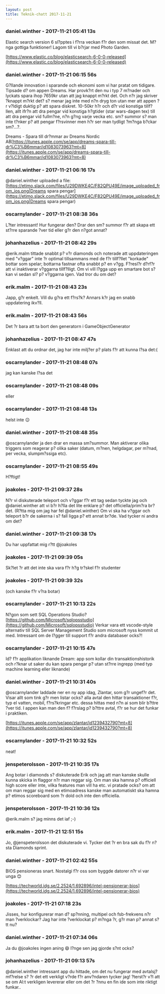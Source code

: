 ```yaml
---
layout: post
title: Teknik-chatt 2017-11-21
---
```

### daniel.winther - 2017-11-21 05:41 13s
Elastic search version 6 sl?pptes i f?rra veckan f?r den som missat det. M?nga gottiga funktioner! Lagom till vi b?rjar med Photo Garden. 

[https://www.elastic.co/blog/elasticsearch-6-0-0-released](https://www.elastic.co/blog/elasticsearch-6-0-0-released)
### daniel.winther - 2017-11-21 06:15 56s
G?llande innovation i sparande och ekonomi som vi har pratat om tidigare. Tipsade d? om appen Dreams. Har provk?rt den nu i typ 7 m?nader och lyckats spara ihop 7659kr utan att jag knappt m?rkt det. Och n?r jag skriver ?knappt m?rkt det? s? menar jag inte med n?n dryg ton utan mer att appen ?r v?ldigt duktig p? att spara diskret. 10-50kr h?r och d?r vid konstiga tillf?llen, allt ifr?n att dra pengar vid konstiga h?gtider (star wars-dagen tex) till att dra pengar vid fullm?ne, n?n g?ng varje vecka etc. sm? summor s? man inte t?nker p? att pengar f?rsvinner men h?r ser man tydligt ?m?nga b?ckar sm?...?. 

Dreams - Spara till dr?mmar av Dreams Nordic AB[https://itunes.apple.com/se/app/dreams-spara-till-dr%C3%B6mmar/id1083073963?mt=8](https://itunes.apple.com/se/app/dreams-spara-till-dr%C3%B6mmar/id1083073963?mt=8)


### daniel.winther - 2017-11-21 06:16 17s
@daniel.winther uploaded a file: [https://etimo.slack.com/files/U29DWKE4C/F82QPU49E/image_uploaded_from_ios.png|Dreams spara pengar](https://etimo.slack.com/files/U29DWKE4C/F82QPU49E/image_uploaded_from_ios.png|Dreams spara pengar)
### oscarnylander - 2017-11-21 08:38 36s
L?ter intressant! Hur fungerar den? Drar den sm? summor f?r att skapa ett st?rre sparande ?ver tid eller g?r den n?got annat?
### johanhazelius - 2017-11-21 08:42 29s
@erik.malm tittade snabbt p? v?r diamonds och noterade att uppdateringen med "v?ggar" inte ?r optimal tillsammans med de f?r tillf?llet "korkade" bottar som spelar; bottarna fastnar ofta snabbt p? en v?gg. F?resl?r d?rf?r att vi inaktiverar v?ggarna tillf?lligt. Om vi vill l?gga upp en smartare bot s? kan vi sedan sl? p? v?ggarna igen. Vad tror du om det?
### erik.malm - 2017-11-21 08:43 23s
Japp, g?r enkelt. Vill du g?ra ett f?rs?k? Annars k?r jag en snabb uppdatering ikv?ll.
### erik.malm - 2017-11-21 08:43 56s
Det ?r bara att ta bort den generatorn i GameObjectGenerator
### johanhazelius - 2017-11-21 08:47 47s
Enklast att du ordnar det, jag har inte milj?er p? plats f?r att kunna l?sa det:( 
### oscarnylander - 2017-11-21 08:48 07s
jag kan kanske l?sa det
### oscarnylander - 2017-11-21 08:48 09s
eller
### oscarnylander - 2017-11-21 08:48 13s
helst inte :wink:
### daniel.winther - 2017-11-21 08:48 35s
@oscarnylander ja den drar en massa sm?summor. Man aktiverar olika triggers som reagerar p? olika saker (datum, m?nen, helgdagar, per m?nad, per vecka, slumpm?ssiga etc).
### oscarnylander - 2017-11-21 08:55 49s
H?ftigt!
### joakoles - 2017-11-21 09:37 28s
N?r vi diskuterade teleport och v?ggar f?r ett tag sedan tyckte jag och @daniel.winther att vi b?r h?lla det lite enklare p? det officiella/prim?ra br?det. (R?tta mig om jag har fel @daniel.winther) Om vi ska ha v?ggar och teleport b?r de sakerna i s? fall ligga p? ett annat br?de. Vad tycker ni andra om det?
### daniel.winther - 2017-11-21 09:38 17s
Du har uppfattat mig r?tt @joakoles 
### joakoles - 2017-11-21 09:39 05s
Sk?let ?r att det inte ska vara f?r h?g tr?skel f?r studenter
### joakoles - 2017-11-21 09:39 32s
(och kanske f?r v?ra botar)
### oscarnylander - 2017-11-21 10:13 22s
N?gon som sett SQL Operations Studio? [https://github.com/Microsoft/sqlopsstudio](https://github.com/Microsoft/sqlopsstudio)
Verkar vara ett vscode-style alternativ till SQL Server Management Studio som microsoft nyss kommit ut med. Intressant om de l?gger till support f?r andra databaser ocks?!
### oscarnylander - 2017-11-21 10:15 47s
Id? f?r applikation liknande Dream: app som kollar din transaktionshistorik och r?knar ut saker du kan spara pengar p? utan st?rre ingrepp (med typ machine learning eller liknande)
### daniel.winther - 2017-11-21 10:31 40s
@oscarnylander laddade ner en ny app idag, Zlantar, som g?r ungef?r det. Visar allt som tink g?r men listar ocks? alla avtal den hittar transaktioner f?r, typ el vatten, mobil, f?rs?kringar etc. dessa hittas med n?n ai som blir b?ttre ?ver tid. I appen kan man den f? f?rslag p? b?ttre avtal, f?r se hur det funkar i praktiken. 

[https://itunes.apple.com/se/app/zlantar/id1239432790?mt=8](https://itunes.apple.com/se/app/zlantar/id1239432790?mt=8)
### oscarnylander - 2017-11-21 10:32 52s
neat!
### jenspeterolsson - 2017-11-21 10:35 17s
Ang botar i diamonds s? diskuterade Erik och jag att man kanske skulle kunna skicka in flaggor n?r man reggar sig. Om man ska hamna p? officiell high score eller inte, vilka features man vill ha etc. vi pratade ocks? om att om man reggar sig med en etimoadress kanske man automatiskt ska hamna p? etimos scoreboard som ?r dold och inte den officiella. 
### jenspeterolsson - 2017-11-21 10:36 12s
@erik.malm s? jag minns det iaf ;-)
### erik.malm - 2017-11-21 12:51 15s
Jo, @jenspeterolsson det diskuterade vi. Tycker det ?r en bra sak du f?r n?sta Diamonds sprint.
### daniel.winther - 2017-11-21 02:42 55s
BIOS pensioneras snart. Nostalgi f?r oss som byggde datorer n?r vi var unga :blush:

[https://techworld.idg.se/2.2524/1.692896/intel-pensionerar-bios](https://techworld.idg.se/2.2524/1.692896/intel-pensionerar-bios)
### joakoles - 2017-11-21 07:18 23s
Jisses, hur konfigurerar man d? sp?nning, multipel och fsb-frekvens n?r man ?verklockar? Jag har inte ?verklockat p? m?nga ?r, g?r man p? annat s?tt nu?
### daniel.winther - 2017-11-21 07:34 06s
Ja du @joakoles ingen aning :smile: l?nge sen jag gjorde s?nt ocks?
### johanhazelius - 2017-11-21 09:13 57s
@daniel.winther intressant app du hittade, om det nu fungerar med avtalsj?mf?relse s? ?r det ett verkligt v?rde f?r anv?ndaren tycker jag! ?terst?r v?l att se om AI:t verkligen levererar eller om det ?r ?nnu en fin ide som inte riktigt funkar..
